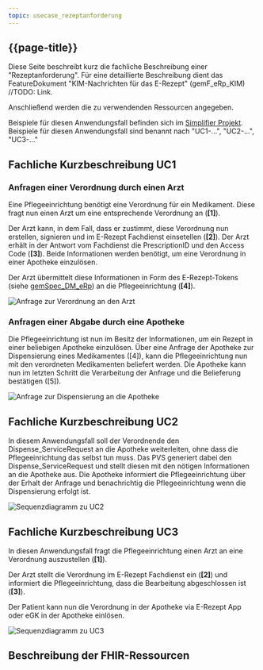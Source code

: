 ```yaml
---
topic: usecase_rezeptanforderung
---
```


## {{page-title}}
Diese Seite beschreibt kurz die fachliche Beschreibung einer "Rezeptanforderung". Für eine detaillierte Beschreibung dient das FeatureDokument "KIM-Nachrichten für das E-Rezept" (gemF_eRp_KIM) //TODO: Link.

Anschließend werden die zu verwendenden Ressourcen angegeben. 

Beispiele für diesen Anwendungsfall befinden sich im [Simplifier Projekt](https://simplifier.net/erezept-medicationrequest-communication/~resources?category=Example&exampletype=Bundle&sortBy=RankScore_desc). Beispiele für diesen Anwendungsfall sind benannt nach "UC1-...", "UC2-...", "UC3-..."

## Fachliche Kurzbeschreibung UC1

### Anfragen einer Verordnung durch einen Arzt
Eine Pflegeeinrichtung benötigt eine Verordnung für ein Medikament. Diese fragt nun einen Arzt um eine entsprechende Verordnung an (**[1]**). 

Der Arzt kann, in dem Fall, dass er zustimmt, diese Verordnung nun erstellen, signieren und im E-Rezept Fachdienst einsetellen (**[2]**). Der Arzt erhält in der Antwort vom Fachdienst die PrescriptionID und den Access Code (**[3]**). Beide Informationen werden benötigt, um eine Verordnung in einer Apotheke einzulösen. 

Der Arzt übermittelt diese Informationen in Form des E-Rezept-Tokens (siehe [gemSpec_DM_eRp](https://fachportal.gematik.de/dokumentensuche?tx_gemcharacteristics_productlist%5BformIdentifier%5D=form-2849&tx_gemcharacteristics_productlist%5Btype%5D=ProdT&tx_gemcharacteristics_productlist%5Bproducttype%5D=107&tx_gemcharacteristics_productlist%5Bproducttypeversion%5D=75#c2849)) an die Pflegeeinrichtung (**[4]**).

![Anfrage zur Verordnung an den Arzt](../puml/images/UC1_1.png)

### Anfragen einer Abgabe durch eine Apotheke

Die Pflegeeinrichtung ist nun im Besitz der Informationen, um ein Rezept in einer beliebigen Apotheke einzulösen. Über eine Anfrage der Apotheke zur Dispensierung eines Medikamentes ([4]), kann die Pflegeeinrichtung nun mit den verordneten Medikamenten beliefert werden.
Die Apotheke kann nun im letzten Schritt die Verarbeitung der Anfrage und die Belieferung bestätigen ([5]).

![Anfrage zur Dispensierung an die Apotheke](../puml/images/UC1_2.png)

## Fachliche Kurzbeschreibung UC2

In diesem Anwendungsfall soll der Verordnende den Dispense_ServiceRequest an die Apotheke weiterleiten, ohne dass die Pflegeeinrichtung das selbst tun muss.
Das PVS generiert dabei den Dispense_ServiceRequest und stellt diesen mit den nötigen Informationen an die Apotheke aus. Die Apotheke informiert die Pflegeeinrichtung über der Erhalt der Anfrage und benachrichtig die Pflegeeinrichtung wenn die Dispensierung erfolgt ist.

![Sequenzdiagramm zu UC2](../puml/images/UC2.png)

## Fachliche Kurzbeschreibung UC3

In diesen Anwendungsfall fragt die Pflegeeinrichtung einen Arzt an eine Verordnung auszustellen (**[1]**). 

Der Arzt stellt die Verordnung im E-Rezept Fachdienst ein (**[2]**) und informiert die Pflegeeinrichtung, dass die Bearbeitung abgeschlossen ist (**[3]**).

Der Patient kann nun die Verordnung in der Apotheke via E-Rezept App oder eGK in der Apotheke einlösen.

![Sequenzdiagramm zu UC3](../puml/images/UC3.png)

## Beschreibung der FHIR-Ressourcen

